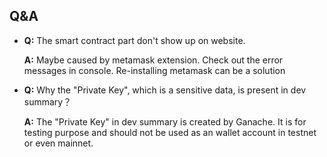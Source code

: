 ## Q&A

- **Q:** The smart contract part don't show up on website.

  **A:** Maybe caused by metamask extension. Check out the error messages in console. Re-installing metamask can be a solution

- **Q:** Why the "Private Key", which is a sensitive data, is present in dev summary？

  **A:** The "Private Key" in dev summary is created by Ganache. It is for testing purpose and should not be used as an  wallet account in testnet or even mainnet.